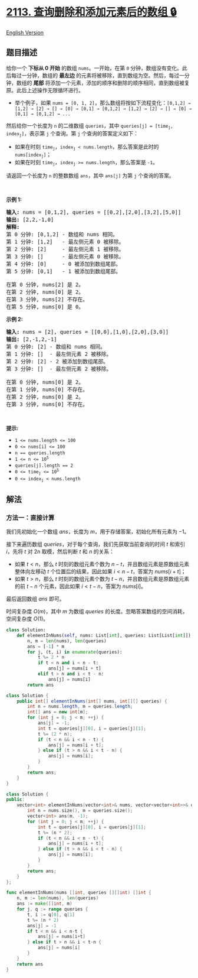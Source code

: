 # [2113. 查询删除和添加元素后的数组 🔒](https://leetcode.cn/problems/elements-in-array-after-removing-and-replacing-elements)

[English Version](/solution/2100-2199/2113.Elements%20in%20Array%20After%20Removing%20and%20Replacing%20Elements/README_EN.md)

<!-- tags:数组 -->

<!-- difficulty:中等 -->

## 题目描述

<!-- 这里写题目描述 -->

<p>给你一个&nbsp;<strong>下标从 0 开始</strong>&nbsp;的数组&nbsp;<code>nums</code>。一开始，在第 <code>0</code> 分钟，数组没有变化。此后每过一分钟，数组的 <strong>最左边</strong> 的元素将被移除，直到数组为空。然后，每过一分钟，数组的 <strong>尾部</strong> 将添加一个元素，添加的顺序和删除的顺序相同，直到数组被复原。此后上述操作无限循环进行。</p>

<ul>
	<li>举个例子，如果 <code>nums = [0, 1, 2]</code>，那么数组将按如下流程变化：<code>[0,1,2] → [1,2] → [2] → [] → [0] → [0,1] → [0,1,2] → [1,2] → [2] → [] → [0] → [0,1] → [0,1,2] → ...</code></li>
</ul>

<p>然后给你一个长度为 <code>n</code> 的二维数组 <code>queries</code>，其中 <code>queries[j] = [time<sub>j</sub>, index<sub>j</sub>]</code>，表示第 <code>j</code> 个查询。第 <code>j</code> 个查询的答案定义如下：</p>

<ul>
	<li>如果在时刻&nbsp;<code>time<sub>j</sub></code>，<code>index<sub>j</sub> &lt; nums.length</code>，那么答案是此时的 <code>nums[index<sub>j</sub>]</code>；</li>
	<li>如果在时刻&nbsp;<code>time<sub>j</sub></code>，<code>index<sub>j</sub> &gt;= nums.length</code>，那么答案是 <code>-1</code>。</li>
</ul>

<p>请返回一个长度为 <code>n</code> 的整数数组 <code>ans</code>，其中 <code>ans[j]</code> 为第 <code>j</code> 个查询的答案。</p>

<p>&nbsp;</p>

<p><strong>示例 1:</strong></p>

<pre><strong>输入:</strong> nums = [0,1,2], queries = [[0,2],[2,0],[3,2],[5,0]]
<strong>输出:</strong> [2,2,-1,0]
<strong>解释:</strong>
第 0 分钟: [0,1,2] - 数组和 nums 相同。
第 1 分钟: [1,2]   - 最左侧元素 0 被移除。
第 2 分钟: [2]     - 最左侧元素 1 被移除。
第 3 分钟: []      - 最左侧元素 0 被移除。
第 4 分钟: [0]     - 0 被添加到数组尾部。
第 5 分钟: [0,1]   - 1 被添加到数组尾部。

在第 0 分钟, nums[2] 是 2。
在第 2 分钟, nums[0] 是 2。
在第 3 分钟, nums[2] 不存在。
在第 5 分钟, nums[0] 是 0。
</pre>

<p><strong>示例 2:</strong></p>

<pre><strong>输入:</strong> nums = [2], queries = [[0,0],[1,0],[2,0],[3,0]]
<strong>输出:</strong> [2,-1,2,-1]
第 0 分钟: [2] - 数组和 nums 相同。
第 1 分钟: []  - 最左侧元素 2 被移除。
第 2 分钟: [2] - 2 被添加到数组尾部。
第 3 分钟: []  - 最左侧元素 2 被移除。

在第 0 分钟, nums[0] 是 2。
在第 1 分钟, nums[0] 不存在。
在第 2 分钟, nums[0] 是 2。
在第 3 分钟, nums[0] 不存在。
</pre>

<p>&nbsp;</p>

<p><strong>提示:</strong></p>

<ul>
	<li><code>1 &lt;= nums.length &lt;= 100</code></li>
	<li><code>0 &lt;= nums[i] &lt;= 100</code></li>
	<li><code>n == queries.length</code></li>
	<li><code>1 &lt;= n &lt;= 10<sup>5</sup></code></li>
	<li><code>queries[j].length == 2</code></li>
	<li><code>0 &lt;= time<sub>j</sub> &lt;= 10<sup>5</sup></code></li>
	<li><code>0 &lt;= index<sub>j</sub> &lt; nums.length</code></li>
</ul>

## 解法

### 方法一：直接计算

我们先初始化一个数组 $ans$，长度为 $m$，用于存储答案，初始化所有元素为 $-1$。

接下来遍历数组 $queries$，对于每个查询，我们先获取当前查询的时间 $t$ 和索引 $i$，先将 $t$ 对 $2n$ 取模，然后判断 $t$ 和 $n$ 的关系：

-   如果 $t \lt n$，那么 $t$ 时刻的数组元素个数为 $n - t$，并且数组元素是原数组元素整体向左移动 $t$ 个位置后的结果，因此如果 $i \lt n - t$，答案为 $nums[i + t]$；
-   如果 $t \gt n$，那么 $t$ 时刻的数组元素个数为 $t - n$，并且数组元素是原数组元素的前 $t - n$ 个元素，因此如果 $i \lt t - n$，答案为 $nums[i]$。

最后返回数组 $ans$ 即可。

时间复杂度 $O(m)$，其中 $m$ 为数组 $queries$ 的长度。忽略答案数组的空间消耗，空间复杂度 $O(1)$。

<!-- tabs:start -->

```python
class Solution:
    def elementInNums(self, nums: List[int], queries: List[List[int]]) -> List[int]:
        n, m = len(nums), len(queries)
        ans = [-1] * m
        for j, (t, i) in enumerate(queries):
            t %= 2 * n
            if t < n and i < n - t:
                ans[j] = nums[i + t]
            elif t > n and i < t - n:
                ans[j] = nums[i]
        return ans
```

```java
class Solution {
    public int[] elementInNums(int[] nums, int[][] queries) {
        int n = nums.length, m = queries.length;
        int[] ans = new int[m];
        for (int j = 0; j < m; ++j) {
            ans[j] = -1;
            int t = queries[j][0], i = queries[j][1];
            t %= (2 * n);
            if (t < n && i < n - t) {
                ans[j] = nums[i + t];
            } else if (t > n && i < t - n) {
                ans[j] = nums[i];
            }
        }
        return ans;
    }
}
```

```cpp
class Solution {
public:
    vector<int> elementInNums(vector<int>& nums, vector<vector<int>>& queries) {
        int n = nums.size(), m = queries.size();
        vector<int> ans(m, -1);
        for (int j = 0; j < m; ++j) {
            int t = queries[j][0], i = queries[j][1];
            t %= (n * 2);
            if (t < n && i < n - t) {
                ans[j] = nums[i + t];
            } else if (t > n && i < t - n) {
                ans[j] = nums[i];
            }
        }
        return ans;
    }
};
```

```go
func elementInNums(nums []int, queries [][]int) []int {
	n, m := len(nums), len(queries)
	ans := make([]int, m)
	for j, q := range queries {
		t, i := q[0], q[1]
		t %= (n * 2)
		ans[j] = -1
		if t < n && i < n-t {
			ans[j] = nums[i+t]
		} else if t > n && i < t-n {
			ans[j] = nums[i]
		}
	}
	return ans
}
```

<!-- tabs:end -->

<!-- end -->
